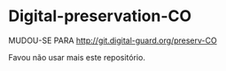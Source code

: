 # Digital-preservation-CO

MUDOU-SE PARA http://git.digital-guard.org/preserv-CO

Favou não usar mais este repositório.

